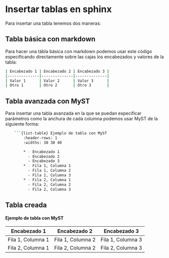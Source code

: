 # Insertar tablas en sphinx

Para insertar una tabla tenemos dos maneras:

## Tabla básica con markdown

Para hacer una tábla básica con markdown podemos usar este código especificando directamente sobre las cajas los encabezados y valores de la tabla:

```bash
| Encabezado 1 | Encabezado 2 | Encabezado 3 |
|--------------|--------------|--------------|
| Valor 1      | Valor 2      | Valor 3      |
| Otro 1       | Otro 2       | Otro 3       |
```

## Tabla avanzada con MyST

Para insertar una tabla avanzada en la que se puedan especificar parámetros como la anchura de cada columna podemos usar MyST de la siguiente forma:

```bash
    ```{list-table} Ejemplo de tabla con MyST
        :header-rows: 1
        :widths: 30 30 40

        * - Encabezado 1
          - Encabezado 2
          - Encabezado 3
        * - Fila 1, Columna 1
          - Fila 1, Columna 2
          - Fila 1, Columna 3
        * - Fila 2, Columna 1
          - Fila 2, Columna 2
          - Fila 2, Columna 3
```

## Tabla creada

#### Ejemplo de tabla con MyST

| Encabezado 1      | Encabezado 2      | Encabezado 3      |
|-------------------|-------------------|-------------------|
| Fila 1, Columna 1 | Fila 1, Columna 2 | Fila 1, Columna 3 |
| Fila 2, Columna 1 | Fila 2, Columna 2 | Fila 2, Columna 3 |
